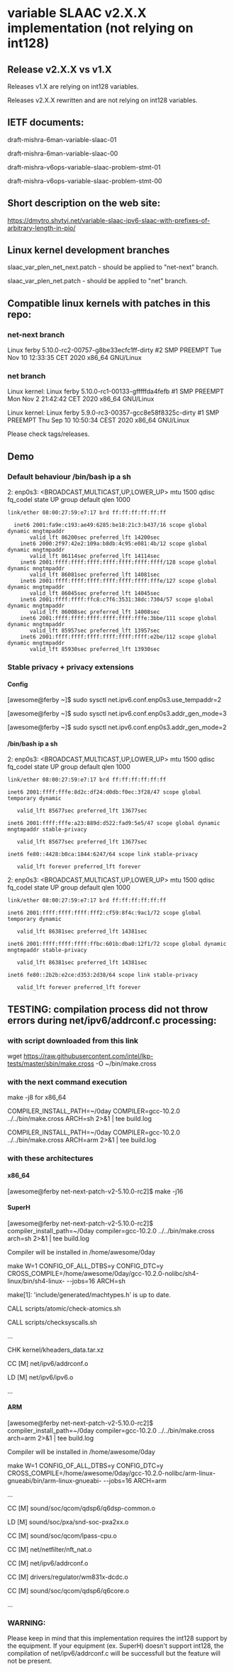 # variable SLAAC v2.X.X implementation (not relying on int128)

## Release v2.X.X vs v1.X

Releases v1.X are relying on int128 variables.

Releases v2.X.X rewritten and are not relying on int128 variables.

## IETF documents: 

draft-mishra-6man-variable-slaac-01

draft-mishra-6man-variable-slaac-00


draft-mishra-v6ops-variable-slaac-problem-stmt-01

draft-mishra-v6ops-variable-slaac-problem-stmt-00

## Short description on the web site:

https://dmytro.shytyi.net/variable-slaac-ipv6-slaac-with-prefixes-of-arbitrary-length-in-pio/

## Linux kernel development branches

slaac_var_plen_net_next.patch - should be applied to "net-next" branch.


slaac_var_plen_net.patch - should be applied to "net" branch.


## Compatible linux kernels with patches in this repo:

### net-next branch

Linux ferby 5.10.0-rc2-00757-g8be33ecfc1ff-dirty #2 SMP PREEMPT Tue Nov 10 12:33:35 CET 2020 x86_64 GNU/Linux

### net branch

Linux kernel: Linux ferby 5.10.0-rc1-00133-gfffffda4fefb #1 SMP PREEMPT Mon Nov 2 21:42:42 CET 2020 x86_64 GNU/Linux

Linux kernel: Linux ferby 5.9.0-rc3-00357-gcc8e58f8325c-dirty #1 SMP PREEMPT Thu Sep 10 10:50:34 CEST 2020 x86_64 GNU/Linux

Please check tags/releases.


## Demo

### Default behaviour /bin/bash ip a sh

2: enp0s3: <BROADCAST,MULTICAST,UP,LOWER_UP> mtu 1500 qdisc fq_codel state UP group default qlen 1000

    link/ether 08:00:27:59:e7:17 brd ff:ff:ff:ff:ff:ff
```
  inet6 2001:fa9e:c193:ae49:6285:be18:21c3:b437/16 scope global dynamic mngtmpaddr 
       valid_lft 86200sec preferred_lft 14200sec
    inet6 2000:2f97:42e2:109a:b8db:4c95:e081:4b/12 scope global dynamic mngtmpaddr 
       valid_lft 86114sec preferred_lft 14114sec
    inet6 2001:ffff:ffff:ffff:ffff:ffff:ffff:ffff/128 scope global dynamic mngtmpaddr 
       valid_lft 86081sec preferred_lft 14081sec
    inet6 2001:ffff:ffff:ffff:ffff:ffff:ffff:fffe/127 scope global dynamic mngtmpaddr 
       valid_lft 86045sec preferred_lft 14045sec
    inet6 2001:ffff:ffff:ffc8:c7f6:3531:38dc:7304/57 scope global dynamic mngtmpaddr 
       valid_lft 86008sec preferred_lft 14008sec
    inet6 2001:ffff:ffff:ffff:ffff:ffff:fffe:3bbe/111 scope global dynamic mngtmpaddr 
       valid_lft 85957sec preferred_lft 13957sec
    inet6 2001:ffff:ffff:ffff:ffff:ffff:ffff:e2be/112 scope global dynamic mngtmpaddr 
       valid_lft 85930sec preferred_lft 13930sec
```




### Stable privacy + privacy extensions

#### Config

[awesome@ferby ~]$ sudo sysctl net.ipv6.conf.enp0s3.use_tempaddr=2

[awesome@ferby ~]$ sudo sysctl net.ipv6.conf.enp0s3.addr_gen_mode=3

[awesome@ferby ~]$ sudo sysctl net.ipv6.conf.enp0s3.addr_gen_mode=2

#### /bin/bash ip a sh

2: enp0s3: <BROADCAST,MULTICAST,UP,LOWER_UP> mtu 1500 qdisc fq_codel state UP group default qlen 1000

    link/ether 08:00:27:59:e7:17 brd ff:ff:ff:ff:ff:ff

    inet6 2001:ffff:fffe:8d2c:df24:d0db:f0ec:3f28/47 scope global temporary dynamic 

       valid_lft 85677sec preferred_lft 13677sec

    inet6 2001:ffff:fffe:a23:889d:d522:fad9:5e5/47 scope global dynamic mngtmpaddr stable-privacy 

       valid_lft 85677sec preferred_lft 13677sec

    inet6 fe80::4428:b0ca:1844:6247/64 scope link stable-privacy 

       valid_lft forever preferred_lft forever



2: enp0s3: <BROADCAST,MULTICAST,UP,LOWER_UP> mtu 1500 qdisc fq_codel state UP group default qlen 1000

    link/ether 08:00:27:59:e7:17 brd ff:ff:ff:ff:ff:ff

    inet6 2001:ffff:ffff:ffff:fff2:cf59:8f4c:9ac1/72 scope global temporary dynamic 

       valid_lft 86381sec preferred_lft 14381sec

    inet6 2001:ffff:ffff:ffff:ffbc:601b:dba0:12f1/72 scope global dynamic mngtmpaddr stable-privacy 

       valid_lft 86381sec preferred_lft 14381sec

    inet6 fe80::2b2b:e2ce:d353:2d38/64 scope link stable-privacy 

       valid_lft forever preferred_lft forever


## TESTING: compilation process did not throw errors during net/ipv6/addrconf.c processing:

### with script downloaded from this link

wget https://raw.githubusercontent.com/intel/lkp-tests/master/sbin/make.cross -O ~/bin/make.cross 

### with the next command execution 

make -j8 for x86_64

COMPILER_INSTALL_PATH=~/0day COMPILER=gcc-10.2.0 ../../bin/make.cross  ARCH=sh  2>&1 | tee build.log

COMPILER_INSTALL_PATH=~/0day COMPILER=gcc-10.2.0 ../../bin/make.cross  ARCH=arm  2>&1 | tee build.log


### with these architectures

#### x86_64

[awesome@ferby net-next-patch-v2-5.10.0-rc2]$ make -j16

	
#### SuperH

[awesome@ferby net-next-patch-v2-5.10.0-rc2]$ compiler_install_path=~/0day compiler=gcc-10.2.0 ../../bin/make.cross  arch=sh  2>&1 | tee build.log

Compiler will be installed in /home/awesome/0day

make W=1 CONFIG_OF_ALL_DTBS=y CONFIG_DTC=y CROSS_COMPILE=/home/awesome/0day/gcc-10.2.0-nolibc/sh4-linux/bin/sh4-linux- --jobs=16 ARCH=sh

make[1]: 'include/generated/machtypes.h' is up to date.

  CALL    scripts/atomic/check-atomics.sh

  CALL    scripts/checksyscalls.sh

...

  CHK     kernel/kheaders_data.tar.xz

  CC [M]  net/ipv6/addrconf.o

  LD [M]  net/ipv6/ipv6.o

...

#### ARM

[awesome@ferby net-next-patch-v2-5.10.0-rc2]$ compiler_install_path=~/0day compiler=gcc-10.2.0 ../../bin/make.cross  arch=arm  2>&1 | tee build.log

Compiler will be installed in /home/awesome/0day 

make W=1 CONFIG_OF_ALL_DTBS=y CONFIG_DTC=y CROSS_COMPILE=/home/awesome/0day/gcc-10.2.0-nolibc/arm-linux-gnueabi/bin/arm-linux-gnueabi- --jobs=16 ARCH=arm 
 
...

  CC [M]  sound/soc/qcom/qdsp6/q6dsp-common.o

  LD [M]  sound/soc/pxa/snd-soc-pxa2xx.o

  CC [M]  sound/soc/qcom/lpass-cpu.o

  CC [M]  net/netfilter/nft_nat.o

  CC [M]  net/ipv6/addrconf.o

  CC [M]  drivers/regulator/wm831x-dcdc.o

  CC [M]  sound/soc/qcom/qdsp6/q6core.o

...

### WARNING:
	
Please keep in mind that this implementation requires the int128 support by the equipment.
If your equipment (ex. SuperH)  doesn't support int128, the compilation of net/ipv6/addrconf.c will be successfull but the feature will not be present.
